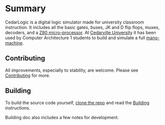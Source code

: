 
# Summary

CedarLogic is a digital logic simulator made for university classroom instruction. It includes all the basic gates, buses, JK and D flip flops, muxes, decoders, and a [Z80 micro-processor](https://en.wikipedia.org/wiki/Zilog_Z80). At [Cedarville University](https://www.cedarville.edu/) it has been used by Computer Architecture 1 students to build and simulate a full [mano-machine](https://en.wikipedia.org/wiki/Mano_machine). 

## Contributing

All improvements, especially to stability, are welcome. Please see [Contributing](../docs/Contributing.md) for more.

## Building

To build the source code yourself, [clone the repo](https://docs.github.com/en/repositories/creating-and-managing-repositories/cloning-a-repository)
and read the [Building](../docs/Building.md) instructions.

Building doc also includes a few notes for development.
